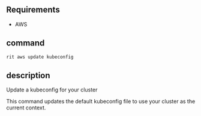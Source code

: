 ## Requirements

- AWS

## command

```bash
rit aws update kubeconfig
```

## description

Update a kubeconfig for your cluster

This command updates the default kubeconfig file to use your cluster
as the current context.
